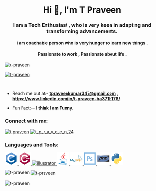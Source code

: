 <h1 align="center">Hi 👋, I'm T Praveen</h1>
<h3 align="center">I am a Tech Enthusiast , who is very keen in adapting and transforming advancements.</h3>
<h4 align="center">I am coachable person who is very hunger to learn new things .</h4>
<h4 align="center">Passionate to work , Passionate about life . </h4>

<p align="left"> <img src="https://komarev.com/ghpvc/?username=t-praveen&label=Profile%20views&color=0e75b6&style=flat" alt="t-praveen" /> </p>

<p align="left"> <a href="https://github.com/ryo-ma/github-profile-trophy"><img src="https://github-profile-trophy.vercel.app/?username=t-praveen" alt="t-praveen" /></a> </p>

<p align="left"> <a href="https://twitter.com/" target="blank"><img src="https://img.shields.io/twitter/follow/?logo=twitter&style=for-the-badge" alt="" /></a> </p>

- Reach me out at:- **tpraveenkumar347@gmail.com , https://www.linkedin.com/in/t-praveen-ba371b176/**

- Fun Fact:-- **I think I am Funny.**

<h3 align="left">Connect with me:</h3>
<p align="left">
<a href="https://linkedin.com/in/t praveen" target="blank"><img align="center" src="https://cdn.jsdelivr.net/npm/simple-icons@3.0.1/icons/linkedin.svg" alt="t praveen" height="30" width="40" /></a>
<a href="https://instagram.com/t_p_r_a_v_e_e_n_24" target="blank"><img align="center" src="https://cdn.jsdelivr.net/npm/simple-icons@3.0.1/icons/instagram.svg" alt="t_p_r_a_v_e_e_n_24" height="30" width="40" /></a>
</p>

<h3 align="left">Languages and Tools:</h3>
<p align="left"> <a href="https://www.cprogramming.com/" target="_blank"> <img src="https://raw.githubusercontent.com/devicons/devicon/master/icons/c/c-original.svg" alt="c" width="40" height="40"/> </a> <a href="https://www.w3schools.com/cpp/" target="_blank"> <img src="https://raw.githubusercontent.com/devicons/devicon/master/icons/cplusplus/cplusplus-original.svg" alt="cplusplus" width="40" height="40"/> </a> <a href="https://www.adobe.com/in/products/illustrator.html" target="_blank"> <img src="https://www.vectorlogo.zone/logos/adobe_illustrator/adobe_illustrator-icon.svg" alt="illustrator" width="40" height="40"/> </a> <a href="https://www.java.com" target="_blank"> <img src="https://raw.githubusercontent.com/devicons/devicon/master/icons/java/java-original.svg" alt="java" width="40" height="40"/> </a> <a href="https://www.mysql.com/" target="_blank"> <img src="https://raw.githubusercontent.com/devicons/devicon/master/icons/mysql/mysql-original-wordmark.svg" alt="mysql" width="40" height="40"/> </a> <a href="https://www.photoshop.com/en" target="_blank"> <img src="https://raw.githubusercontent.com/devicons/devicon/master/icons/photoshop/photoshop-line.svg" alt="photoshop" width="40" height="40"/> </a> <a href="https://www.php.net" target="_blank"> <img src="https://raw.githubusercontent.com/devicons/devicon/master/icons/php/php-original.svg" alt="php" width="40" height="40"/> </a> <a href="https://www.python.org" target="_blank"> <img src="https://raw.githubusercontent.com/devicons/devicon/master/icons/python/python-original.svg" alt="python" width="40" height="40"/> </a> </p>

<p><img align="left" src="https://github-readme-stats.vercel.app/api/top-langs?username=t-praveen&show_icons=true&locale=en&layout=compact" alt="t-praveen" /></p>

<p>&nbsp;<img align="center" src="https://github-readme-stats.vercel.app/api?username=t-praveen&show_icons=true&locale=en" alt="t-praveen" /></p>

<p><img align="center" src="https://github-readme-streak-stats.herokuapp.com/?user=t-praveen&" alt="t-praveen" /></p>
